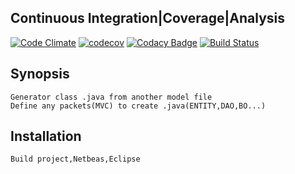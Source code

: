 ## Continuous Integration|Coverage|Analysis
 [![Code Climate](https://codeclimate.com/github/llyppi/tools.png)](https://codeclimate.com/github/llyppi/tools)
[![codecov](https://codecov.io/gh/llyppi/tools/branch/master/graph/badge.svg)](https://codecov.io/gh/llyppi/tools)
[![Codacy Badge](https://api.codacy.com/project/badge/Grade/7c7334e6f740470fbe6920c4c974ff0b)](https://www.codacy.com/app/llyppi/tools?utm_source=github.com&amp;utm_medium=referral&amp;utm_content=llyppi/tools&amp;utm_campaign=Badge_Grade) 
[![Build Status](https://travis-ci.org/llyppi/polls.svg?branch=master)](https://travis-ci.org/llyppi/tools)

## Synopsis  
    Generator class .java from another model file
    Define any packets(MVC) to create .java(ENTITY,DAO,BO...)

## Installation
    Build project,Netbeas,Eclipse
